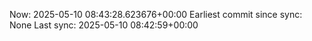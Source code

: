 Now: 2025-05-10 08:43:28.623676+00:00 Earliest commit since sync: None Last sync: 2025-05-10 08:42:59+00:00
